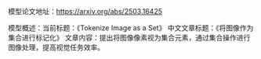 模型论文地址：https://arxiv.org/abs/2503.16425

模型概述：当前标题：《Tokenize Image as a Set》
中文文章标题：《将图像作为集合进行标记化》
文章内容：提出将图像像素视为集合元素，通过集合操作进行图像处理，提高视觉任务效率。
